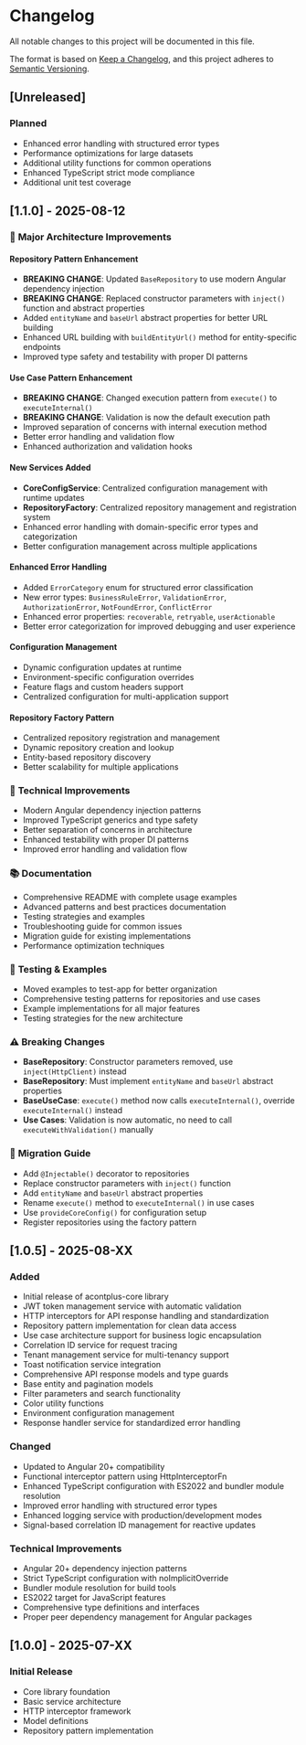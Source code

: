# Changelog

All notable changes to this project will be documented in this file.

The format is based on [Keep a Changelog](https://keepachangelog.com/en/1.0.0/),
and this project adheres to [Semantic Versioning](https://semver.org/spec/v2.0.0.html).

## [Unreleased]

### Planned
- Enhanced error handling with structured error types
- Performance optimizations for large datasets
- Additional utility functions for common operations
- Enhanced TypeScript strict mode compliance
- Additional unit test coverage

## [1.1.0] - 2025-08-12

### 🚀 **Major Architecture Improvements**

#### **Repository Pattern Enhancement**
- **BREAKING CHANGE**: Updated `BaseRepository` to use modern Angular dependency injection
- **BREAKING CHANGE**: Replaced constructor parameters with `inject()` function and abstract properties
- Added `entityName` and `baseUrl` abstract properties for better URL building
- Enhanced URL building with `buildEntityUrl()` method for entity-specific endpoints
- Improved type safety and testability with proper DI patterns

#### **Use Case Pattern Enhancement**
- **BREAKING CHANGE**: Changed execution pattern from `execute()` to `executeInternal()`
- **BREAKING CHANGE**: Validation is now the default execution path
- Improved separation of concerns with internal execution method
- Better error handling and validation flow
- Enhanced authorization and validation hooks

#### **New Services Added**
- **CoreConfigService**: Centralized configuration management with runtime updates
- **RepositoryFactory**: Centralized repository management and registration system
- Enhanced error handling with domain-specific error types and categorization
- Better configuration management across multiple applications

#### **Enhanced Error Handling**
- Added `ErrorCategory` enum for structured error classification
- New error types: `BusinessRuleError`, `ValidationError`, `AuthorizationError`, `NotFoundError`, `ConflictError`
- Enhanced error properties: `recoverable`, `retryable`, `userActionable`
- Better error categorization for improved debugging and user experience

#### **Configuration Management**
- Dynamic configuration updates at runtime
- Environment-specific configuration overrides
- Feature flags and custom headers support
- Centralized configuration for multi-application support

#### **Repository Factory Pattern**
- Centralized repository registration and management
- Dynamic repository creation and lookup
- Entity-based repository discovery
- Better scalability for multiple applications

### 🔧 **Technical Improvements**
- Modern Angular dependency injection patterns
- Improved TypeScript generics and type safety
- Better separation of concerns in architecture
- Enhanced testability with proper DI patterns
- Improved error handling and validation flow

### 📚 **Documentation**
- Comprehensive README with complete usage examples
- Advanced patterns and best practices documentation
- Testing strategies and examples
- Troubleshooting guide for common issues
- Migration guide for existing implementations
- Performance optimization techniques

### 🧪 **Testing & Examples**
- Moved examples to test-app for better organization
- Comprehensive testing patterns for repositories and use cases
- Example implementations for all major features
- Testing strategies for the new architecture

### ⚠️ **Breaking Changes**
- **BaseRepository**: Constructor parameters removed, use `inject(HttpClient)` instead
- **BaseRepository**: Must implement `entityName` and `baseUrl` abstract properties
- **BaseUseCase**: `execute()` method now calls `executeInternal()`, override `executeInternal()` instead
- **Use Cases**: Validation is now automatic, no need to call `executeWithValidation()` manually

### 🔄 **Migration Guide**
- Add `@Injectable()` decorator to repositories
- Replace constructor parameters with `inject()` function
- Add `entityName` and `baseUrl` abstract properties
- Rename `execute()` method to `executeInternal()` in use cases
- Use `provideCoreConfig()` for configuration setup
- Register repositories using the factory pattern

## [1.0.5] - 2025-08-XX

### Added
- Initial release of acontplus-core library
- JWT token management service with automatic validation
- HTTP interceptors for API response handling and standardization
- Repository pattern implementation for clean data access
- Use case architecture support for business logic encapsulation
- Correlation ID service for request tracing
- Tenant management service for multi-tenancy support
- Toast notification service integration
- Comprehensive API response models and type guards
- Base entity and pagination models
- Filter parameters and search functionality
- Color utility functions
- Environment configuration management
- Response handler service for standardized error handling

### Changed
- Updated to Angular 20+ compatibility
- Functional interceptor pattern using HttpInterceptorFn
- Enhanced TypeScript configuration with ES2022 and bundler module resolution
- Improved error handling with structured error types
- Enhanced logging service with production/development modes
- Signal-based correlation ID management for reactive updates

### Technical Improvements
- Angular 20+ dependency injection patterns
- Strict TypeScript configuration with noImplicitOverride
- Bundler module resolution for build tools
- ES2022 target for JavaScript features
- Comprehensive type definitions and interfaces
- Proper peer dependency management for Angular packages

## [1.0.0] - 2025-07-XX

### Initial Release
- Core library foundation
- Basic service architecture
- HTTP interceptor framework
- Model definitions
- Repository pattern implementation
